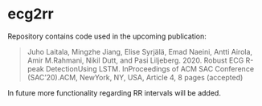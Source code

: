 # ecg2rr

Repository contains code used in the upcoming publication:

> Juho Laitala, Mingzhe Jiang, Elise Syrjälä, Emad Naeini, Antti Airola, Amir M.Rahmani, Nikil Dutt, and Pasi Liljeberg. 2020. Robust ECG R-peak DetectionUsing LSTM. InProceedings of ACM SAC Conference (SAC’20).ACM, NewYork, NY, USA, Article 4, 8 pages (accepted)

In future more functionality regarding RR intervals will be added.
